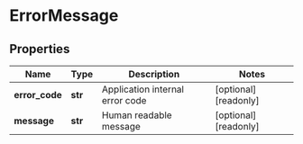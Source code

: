 # ErrorMessage

## Properties
| Name | Type | Description | Notes |
| ------------ | ------------- | ------------- | ------------- |
| **error_code** | **str** | Application internal error code | [optional] [readonly]  |
| **message** | **str** | Human readable message | [optional] [readonly]  |


